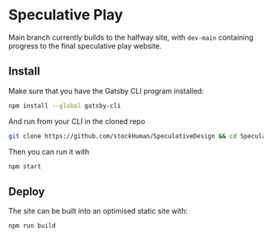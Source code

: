 # Speculative Play
Main branch currently builds to the halfway site, with `dev-main` containing progress to the final speculative play website.


## Install

Make sure that you have the Gatsby CLI program installed:
```sh
npm install --global gatsby-cli
```

And run from your CLI in the cloned repo
```sh
git clone https://github.com/stockHuman/SpeculativeDesign && cd SpeculativeDesign && npm install
```

Then you can run it with
```sh
npm start
```

## Deploy

The site can be built into an optimised static site with:
```sh
npm run build
```
